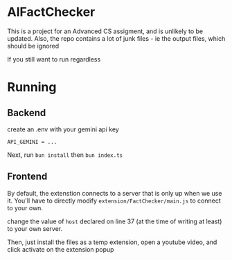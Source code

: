 # AIFactChecker
This is a project for an Advanced CS assigment, and is unlikely to be updated. 
Also, the repo contains a lot of junk files - ie the output files, which should be ignored 

If you still want to run regardless


# Running
## Backend
create an .env with your gemini api key
```
API_GEMINI = ...
```
Next, run `bun install` then `bun index.ts`

## Frontend
By default, the extenstion connects to a server that is only up when we use it. You'll have to directly modify `extension/FactChecker/main.js` to connect to your own. 

change the value of `host` declared on line 37 (at the time of writing at least) to your own server. 

Then, just install the files as a temp extension, open a youtube video, and click activate on the extension popup
